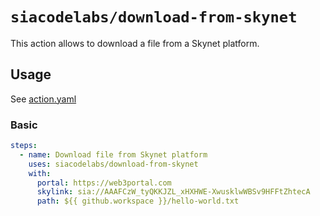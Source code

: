 # `siacodelabs/download-from-skynet`

This action allows to download a file from a Skynet platform.

## Usage

See [action.yaml](action.yaml)

### Basic

```yaml
steps:
  - name: Download file from Skynet platform
    uses: siacodelabs/download-from-skynet
    with:
      portal: https://web3portal.com
      skylink: sia://AAAFCzW_tyQKKJZL_xHXHWE-XwusklwWBSv9HFFtZhtecA
      path: ${{ github.workspace }}/hello-world.txt
```
